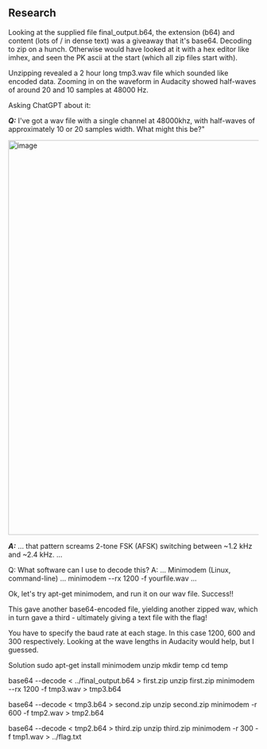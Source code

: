 ## Research

Looking at the supplied file final_output.b64, the extension (b64) and content (lots of / in dense text) was a giveaway that it's base64. Decoding to zip on a hunch. Otherwise would have looked at it with a hex editor like imhex, and seen the PK ascii at the start (which all zip files start with).

Unzipping revealed a 2 hour long tmp3.wav file which sounded like encoded data. Zooming in on the waveform in Audacity showed half-waves of around 20 and 10 samples at 48000 Hz.

Asking ChatGPT about it:

 ***Q:*** I've got a wav file with a single channel at 48000khz, with half-waves of approximately 10 or 20 samples width. What might this be?"
 
 <img width="1173" height="795" alt="image" src="https://github.com/user-attachments/assets/a83b030f-658a-4f3b-b53e-190e4a1feb4c" />


 ***A:*** ... that pattern screams 2-tone FSK (AFSK) switching between ~1.2 kHz and ~2.4 kHz. ...

Q: What software can I use to decode this?
 A: ... Minimodem (Linux, command-line) ... minimodem --rx 1200 -f yourfile.wav ...

Ok, let's try apt-get minimodem, and run it on our wav file. Success!!

This gave another base64-encoded file, yielding another zipped wav, which in turn gave a third - ultimately giving a text file with the flag!

You have to specify the baud rate at each stage. In this case 1200, 600 and 300 respectively. Looking at the wave lengths in Audacity would help, but I guessed.





Solution
sudo apt-get install minimodem unzip
mkdir temp
cd temp

base64 --decode < ../final_output.b64 > first.zip
unzip first.zip
minimodem --rx 1200 -f tmp3.wav > tmp3.b64

base64 --decode < tmp3.b64 > second.zip
unzip second.zip
minimodem -r 600 -f tmp2.wav > tmp2.b64

base64 --decode < tmp2.b64 > third.zip
unzip third.zip
minimodem -r 300 -f tmp1.wav > ../flag.txt
